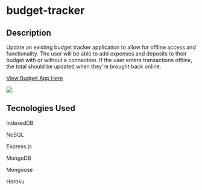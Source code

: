 # budget-tracker

## Description

Update an existing budget tracker application to allow for offline access and functionality. The user will be able to add expenses and deposits to their budget with or without a connection. If the user enters transactions offline, the total should be updated when they're brought back online.

[View Budget App Here](https://peaceful-inlet-70203.herokuapp.com/)

![](https://i.imgur.com/Zrq9po2.png)

## Tecnologies Used
IndexedDB

NoSQL

Express.js

MongoDB

Mongoose

Heroku
